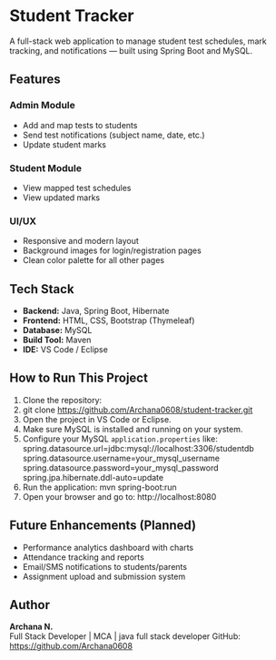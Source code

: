 # Student Tracker

A full-stack web application to manage student test schedules, mark tracking, and notifications — built using Spring Boot and MySQL.

## Features

### Admin Module
- Add and map tests to students
- Send test notifications (subject name, date, etc.)
- Update student marks

### Student Module
- View mapped test schedules
- View updated marks

### UI/UX
- Responsive and modern layout
- Background images for login/registration pages
- Clean color palette for all other pages

## Tech Stack

- **Backend:** Java, Spring Boot, Hibernate
- **Frontend:** HTML, CSS, Bootstrap (Thymeleaf)
- **Database:** MySQL
- **Build Tool:** Maven
- **IDE:** VS Code / Eclipse

## How to Run This Project

1. Clone the repository:
2. git clone https://github.com/Archana0608/student-tracker.git
2. Open the project in VS Code or Eclipse.
3. Make sure MySQL is installed and running on your system.
4. Configure your MySQL `application.properties` like:
     spring.datasource.url=jdbc:mysql://localhost:3306/studentdb
     spring.datasource.username=your_mysql_username
     spring.datasource.password=your_mysql_password
     spring.jpa.hibernate.ddl-auto=update
5. Run the application:
     mvn spring-boot:run
6. Open your browser and go to:
     http://localhost:8080

## Future Enhancements (Planned)

- Performance analytics dashboard with charts
- Attendance tracking and reports
- Email/SMS notifications to students/parents
- Assignment upload and submission system

## Author

**Archana N.**  
Full Stack Developer | MCA | java full stack developer
GitHub: https://github.com/Archana0608

